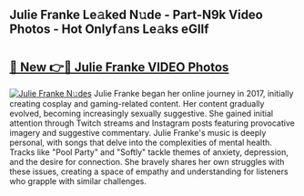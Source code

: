 ## Julie Franke Le𝚊ked N𝚞de - Part-N9k Video Photos - Hot Onlyf𝚊ns Le𝚊ks eGIIf

# <h2><a href="http://ab38192.deff.icu/?id=Julie+Franke">🔗 New 👉🔴 Julie Franke VIDEO Photos</a></h2>

[![Julie Franke N𝚞des](https://i.imgur.com/rIISA9y.gif)](http://ab38192.deff.icu/?id=Julie+Franke)
Julie Franke began her online journey in 2017, initially creating cosplay and gaming-related content. Her content gradually evolved, becoming increasingly sexually suggestive. She gained initial attention through Twitch streams and Instagram posts featuring provocative imagery and suggestive commentary. Julie Franke's music is deeply personal, with songs that delve into the complexities of mental health. Tracks like "Pool Party" and "Softly" tackle themes of anxiety, depression, and the desire for connection. She bravely shares her own struggles with these issues, creating a space of empathy and understanding for listeners who grapple with similar challenges.
